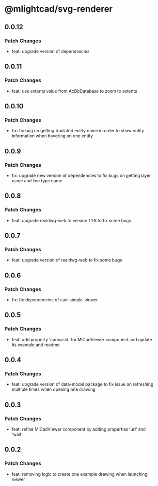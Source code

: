 # @mlightcad/svg-renderer

## 0.0.12

### Patch Changes

- feat: upgrade version of dependencies

## 0.0.11

### Patch Changes

- feat: use extents value from AcDbDatabase to zoom to extents

## 0.0.10

### Patch Changes

- fix: fix bug on getting tranlated entity name in order to show entity information when hovering on one entity

## 0.0.9

### Patch Changes

- fix: upgrade new version of dependencies to fix bugs on getting layer name and line type name

## 0.0.8

### Patch Changes

- feat: upgrade realdwg-web to version 1.1.8 to fix some bugs

## 0.0.7

### Patch Changes

- feat: upgrade version of realdwg-web to fix some bugs

## 0.0.6

### Patch Changes

- fix: fix dependencies of cad-simple-viewer

## 0.0.5

### Patch Changes

- feat: add property 'canvasId' for MlCadViewer component and update its example and readme

## 0.0.4

### Patch Changes

- feat: upgrade version of data-model package to fix issue on refreshing multiple times when opening one drawing

## 0.0.3

### Patch Changes

- feat: refine MlCadViewer component by adding properties 'url' and 'wait'

## 0.0.2

### Patch Changes

- feat: removing logic to create one example drawing when launching viewer
